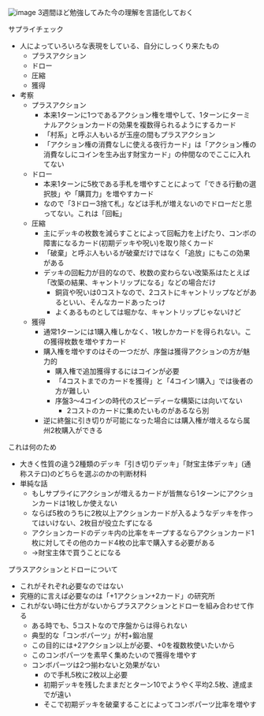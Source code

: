 
![image](https://gyazo.com/74a44f6d5969987f94551e136871cf71/thumb/1000)
3週間ほど勉強してみた今の理解を言語化しておく

サプライチェック
- 人によっていろいろな表現をしている、自分にしっくり来たもの
    - プラスアクション
    - ドロー
    - 圧縮
    - 獲得
- 考察
    - プラスアクション
        - 本来1ターンに1つであるアクション権を増やして、1ターンにターミナルアクションカードの効果を複数得られるようにするカード
        - 「村系」と呼ぶ人もいるが玉座の間もプラスアクション
        - 「アクション権の消費なしに使える夜行カード」は「アクション権の消費なしにコインを生み出す財宝カード」の仲間なのでここに入れてない
    - ドロー
        - 本来1ターンに5枚である手札を増やすことによって「できる行動の選択肢」や「購買力」を増やすカード
        - なので「3ドロー3捨て札」などは手札が増えないのでドローだと思ってない。これは「回転」
    - 圧縮
        - 主にデッキの枚数を減らすことによって回転力を上げたり、コンボの障害になるカード(初期デッキや呪い)を取り除くカード
        - 「破棄」と呼ぶ人もいるが破棄だけではなく「追放」にもこの効果がある
        - デッキの回転力が目的なので、枚数の変わらない改築系はたとえば「改築の結果、キャントリップになる」などの場合だけ
            - 銅貨や呪いは0コストなので、2コストにキャントリップなどがあるといい、そんなカードあったっけ
            - よくあるものとしては堀かな、キャントリップじゃないけど
    - 獲得
        - 通常1ターンには1購入権しかなく、1枚しかカードを得られない。この獲得枚数を増やすカード
        - 購入権を増やすのはその一つだが、序盤は獲得アクションの方が魅力的
            - 購入権で追加獲得するにはコインが必要
            - 「4コストまでのカードを獲得」と「4コイン1購入」では後者の方が難しい
            - 序盤3〜4コインの時代のスピーディーな構築には向いてない
                - 2コストのカードに集めたいものがあるなら別
        - 逆に終盤に引き切りが可能になった場合には購入権が増えるなら属州2枚購入ができる

これは何のため
- 大きく性質の違う2種類のデッキ「引き切りデッキ」「財宝主体デッキ」(通称ステロ)のどちらを選ぶのかの判断材料
- 単純な話
    - もしサプライにアクションが増えるカードが皆無なら1ターンにアクションカードは1枚しか使えない
    - ならば5枚のうちに2枚以上アクションカードが入るようなデッキを作ってはいけない、2枚目が役立たずになる
    - アクションカードのデッキ内の比率をキープするならアクションカード1枚に対してその他のカード4枚の比率で購入する必要がある
    - →財宝主体で買うことになる

プラスアクションとドローについて
- これがそれぞれ必要なのではない
- 究極的に言えば必要なのは「+1アクション+2カード」の研究所
- これがない時に仕方がないからプラスアクションとドローを組み合わせて作る
    - ある時でも、5コストなので序盤からは得られない
    - 典型的な「コンボパーツ」が村+鍛冶屋
    - この目的には+2アクション以上が必要、+0を複数枚使いたいから
    - このコンボパーツを素早く集めたいので獲得を増やす
    - コンボパーツは2つ揃わないと効果がない
        - ので手札5枚に2枚以上必要
        - 初期デッキを残したままだとターン10でようやく平均2.5枚、達成までが遠い
        - そこで初期デッキを破棄することによってコンボパーツ比率を増やす



